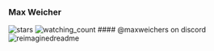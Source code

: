 ### Max Weicher
<img src="https://img.shields.io/github/stars/maxweichers?label=Stars" alt="stars">
<img src="https://komarev.com/ghpvc/?username=maxweichers&color=brightgreen" alt="watching_count" />
#### @maxweichers on discord
<img src="https://myreadme.vercel.app/api/embed/maxweichers?panels=userstatistics,toprepositories,toplanguages,commitgraph" alt="reimaginedreadme" />

